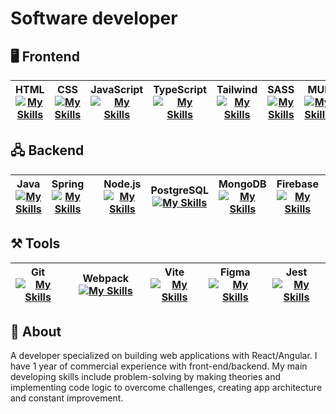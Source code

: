 # Software developer

## 🖥️ Frontend

| HTML [![My Skills](https://skillicons.dev/icons?i=html)](https://skillicons.dev) | CSS [![My Skills](https://skillicons.dev/icons?i=css)](https://skillicons.dev) | JavaScript [![My Skills](https://skillicons.dev/icons?i=js)](https://skillicons.dev) | TypeScript [![My Skills](https://skillicons.dev/icons?i=ts)](https://skillicons.dev) | Tailwind [![My Skills](https://skillicons.dev/icons?i=tailwind)](https://skillicons.dev) | SASS [![My Skills](https://skillicons.dev/icons?i=sass)](https://skillicons.dev) | MUI [![My Skills](https://skillicons.dev/icons?i=mui)](https://skillicons.dev) | React [![My Skills](https://skillicons.dev/icons?i=react)](https://skillicons.dev) | Redux [![My Skills](https://skillicons.dev/icons?i=redux)](https://skillicons.dev) | Next.js [![My Skills](https://skillicons.dev/icons?i=nextjs)](https://skillicons.dev) | Angular [![My Skills](https://skillicons.dev/icons?i=angular)](https://skillicons.dev) | RxJS [![My Skills](https://skillicons.dev/icons?i=rxjs)](https://skillicons.dev) |
|---|---|---|---|---|---|---|---|---|---|---|---|

## 🖧 Backend

| Java [![My Skills](https://skillicons.dev/icons?i=java)](https://skillicons.dev) | Spring [![My Skills](https://skillicons.dev/icons?i=spring)](https://skillicons.dev) | | Node.js [![My Skills](https://skillicons.dev/icons?i=nodejs)](https://skillicons.dev) | PostgreSQL [![My Skills](https://skillicons.dev/icons?i=postgres)](https://skillicons.dev) | MongoDB [![My Skills](https://skillicons.dev/icons?i=mongodb)](https://skillicons.dev) | Firebase [![My Skills](https://skillicons.dev/icons?i=firebase)](https://skillicons.dev) | Supabase [![My Skills](https://skillicons.dev/icons?i=supabase)](https://skillicons.dev) |
|---|---|---|---|---|---|---|---

## ⚒️ Tools

| Git [![My Skills](https://skillicons.dev/icons?i=git)](https://skillicons.dev) | Webpack [![My Skills](https://skillicons.dev/icons?i=webpack)](https://skillicons.dev) | Vite [![My Skills](https://skillicons.dev/icons?i=vite)](https://skillicons.dev) | Figma [![My Skills](https://skillicons.dev/icons?i=figma)](https://skillicons.dev) | Jest [![My Skills](https://skillicons.dev/icons?i=jest)](https://skillicons.dev) |
|---|---|---|---|---|



## 📃 About
A developer specialized on building web applications with React/Angular. I have 1 year of commercial experience with front-end/backend. My main developing skills include problem-solving by making theories and implementing code logic to overcome challenges, creating app architecture and constant improvement.
